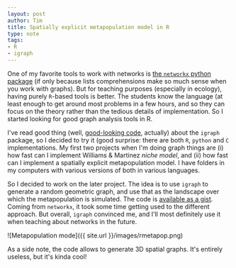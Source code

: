```yaml
---
layout: post
author: Tim
title: Spatially explicit metapopulation model in R
type: note
tags:
- R
- igraph
---
```


One of my favorite tools to work with networks is [the `networkx` python
package] (if only because lists comprehensions make so much sense when you
work with graphs). But for teaching purposes (especially in ecology), having
purely `R`-based tools is better. The students know the language (at least
enough to get around most problems in a few hours, and so they can focus on
the theory rather than the tedious details of implementation. So I started
looking for good graph analysis tools in R.

I've read good thing (well, [good-looking code][amn], actually) about the
`igraph` package, so I decided to try it (good surprise: there are both `R`,
`python` and `C` implementations. My first two projects when I'm doing graph
things are (i) how fast can I implement Williams & Martinez *niche model*, and
(ii) how fast can I implement a spatially explicit metapopulation model. I have
folders in my computers with various versions of both in various languages.

So I decided to work on the later project. The idea is to use `igraph` to
generate a random geometric graph, and use that as the landscape over which the
metapopulation is simulated. The code is [available as a gist][code]. Coming
from `networkx`, it took some time getting used to the different approach. But
overall, `igraph` convinced me, and I'll most definitely use it when teaching
about networks in the future.

![Metapopulation mode]({{ site.url }}/images/rmetapop.png)

As a side note, the code allows to generate 3D spatial graphs. It's entirely
useless, but it's kinda cool!

[the `networkx` python package]: http://networkx.github.io/
[amn]: http://assemblingnetwork.wordpress.com/tutorials/network-basics/
[code]: https://gist.github.com/tpoisot/7547954
